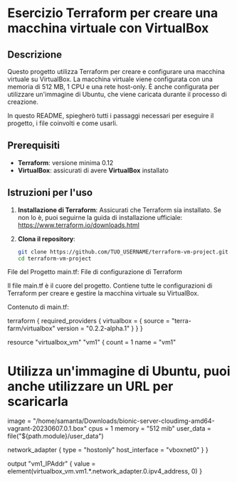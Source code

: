 # Esercizio Terraform per creare una macchina virtuale con VirtualBox

## Descrizione

Questo progetto utilizza Terraform per creare e configurare una macchina virtuale su VirtualBox. La macchina virtuale viene configurata con una memoria di 512 MB, 1 CPU e una rete host-only. È anche configurata per utilizzare un'immagine di Ubuntu, che viene caricata durante il processo di creazione.

In questo README, spiegherò tutti i passaggi necessari per eseguire il progetto, i file coinvolti e come usarli.

## Prerequisiti

- **Terraform**: versione minima 0.12
- **VirtualBox**: assicurati di avere **VirtualBox** installato

## Istruzioni per l'uso

1. **Installazione di Terraform**:
   Assicurati che Terraform sia installato. Se non lo è, puoi seguirne la guida di installazione ufficiale: https://www.terraform.io/downloads.html

2. **Clona il repository**:
   ```bash
   git clone https://github.com/TUO_USERNAME/terraform-vm-project.git
   cd terraform-vm-project

File del Progetto
main.tf: File di configurazione di Terraform

Il file main.tf è il cuore del progetto. Contiene tutte le configurazioni di Terraform per creare e gestire la macchina virtuale su VirtualBox.

Contenuto di main.tf:

terraform {
  required_providers {
    virtualbox = {
      source = "terra-farm/virtualbox"
      version = "0.2.2-alpha.1"
    }
  }
}

resource "virtualbox_vm" "vm1" {
  count     = 1
  name      = "vm1"
  # Utilizza un'immagine di Ubuntu, puoi anche utilizzare un URL per scaricarla
  image     = "/home/samanta/Downloads/bionic-server-cloudimg-amd64-vagrant-20230607.0.1.box"
  cpus      = 1
  memory    = "512 mib"
  user_data = file("${path.module}/user_data")

  network_adapter {
    type           = "hostonly"
    host_interface = "vboxnet0"
  }
}

output "vm1_IPAddr" {
  value = element(virtualbox_vm.vm1.*.network_adapter.0.ipv4_address, 0)
}
